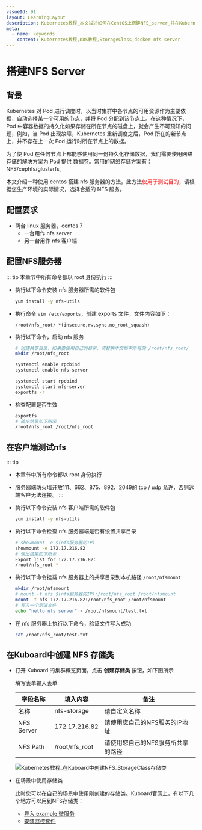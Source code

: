 ```yaml
---
vssueId: 91
layout: LearningLayout
description: Kubernetes教程_本文描述如何在CentOS上搭建NFS_server_并在Kubernetes中配置StorageClass使用该NFS服务作为存储
meta:
  - name: keywords
    content: Kubernetes教程,K8S教程,StorageClass,docker nfs server
---
```


# 搭建NFS Server

<AdSenseTitle/>

## 背景

Kubernetes 对 Pod 进行调度时，以当时集群中各节点的可用资源作为主要依据，自动选择某一个可用的节点，并将 Pod 分配到该节点上。在这种情况下，Pod 中容器数据的持久化如果存储在所在节点的磁盘上，就会产生不可预知的问题，例如，当 Pod 出现故障，Kubernetes 重新调度之后，Pod 所在的新节点上，并不存在上一次 Pod 运行时所在节点上的数据。

为了使 Pod 在任何节点上都能够使用同一份持久化存储数据，我们需要使用网络存储的解决方案为 Pod 提供 [数据卷](./volume.html)。常用的网络存储方案有：NFS/cephfs/glusterfs。

本文介绍一种使用 centos 搭建 nfs 服务器的方法。此方法<font color="red">仅用于测试目的</font>，请根据您生产环境的实际情况，选择合适的 NFS 服务。

## 配置要求

* 两台 linux 服务器，centos 7
  * 一台用作 nfs server
  * 另一台用作 nfs 客户端

## 配置NFS服务器

::: tip
本章节中所有命令都以 root 身份执行
:::

* 执行以下命令安装 nfs 服务器所需的软件包
  ``` sh
  yum install -y nfs-utils
  ```
* 执行命令 `vim /etc/exports`，创建 exports 文件，文件内容如下：
  ```
  /root/nfs_root/ *(insecure,rw,sync,no_root_squash)
  ```
* 执行以下命令，启动 nfs 服务
  ```sh
  # 创建共享目录，如果要使用自己的目录，请替换本文档中所有的 /root/nfs_root/
  mkdir /root/nfs_root

  systemctl enable rpcbind
  systemctl enable nfs-server

  systemctl start rpcbind
  systemctl start nfs-server
  exportfs -r
  ```
* 检查配置是否生效
  ```sh
  exportfs
  # 输出结果如下所示
  /root/nfs_root /root/nfs_root
  ```

## 在客户端测试nfs

::: tip
* 本章节中所有命令都以 root 身份执行
* 服务器端防火墙开放111、662、875、892、2049的 tcp / udp 允许，否则远端客户无法连接。
:::

* 执行以下命令安装 nfs 客户端所需的软件包
  ``` sh
  yum install -y nfs-utils
  ```

* 执行以下命令检查 nfs 服务器端是否有设置共享目录
  ``` sh
  # showmount -e $(nfs服务器的IP)
  showmount -e 172.17.216.82
  # 输出结果如下所示
  Export list for 172.17.216.82:
  /root/nfs_root *
  ```
* 执行以下命令挂载 nfs 服务器上的共享目录到本机路径 `/root/nfsmount`
  ``` sh
  mkdir /root/nfsmount
  # mount -t nfs $(nfs服务器的IP):/root/nfs_root /root/nfsmount
  mount -t nfs 172.17.216.82:/root/nfs_root /root/nfsmount
  # 写入一个测试文件
  echo "hello nfs server" > /root/nfsmount/test.txt
  ```
* 在 nfs 服务器上执行以下命令，验证文件写入成功
  ``` sh
  cat /root/nfs_root/test.txt
  ```

## 在Kuboard中创建 NFS 存储类

* 打开 Kuboard 的集群概览页面，点击 **创建存储类** 按钮，如下图所示
  
  填写表单输入表单

  | 字段名称   | 填入内容       | 备注                              |
  | ---------- | -------------- | --------------------------------- |
  | 名称       | nfs-storage    | 请自定义名称                      |
  | NFS Server | 172.17.216.82  | 请使用您自己的NFS服务的IP地址     |
  | NFS Path   | /root/nfs_root | 请使用您自己的NFS服务所共享的路径 |
  
  ![Kubernetes教程_在Kuboard中创建NFS_StorageClass存储类](./nfs.assets/image-20191003183534076.png)

* 在场景中使用存储类
  
  此时您可以在自己的场景中使用刚创建的存储类。Kuboard官网上，有以下几个地方可以用到NFS存储类：
  * [导入 example 微服务](/guide/example/import.html)
  * [安装监控套件](/guide/example/monitor.html#安装监控套件)
